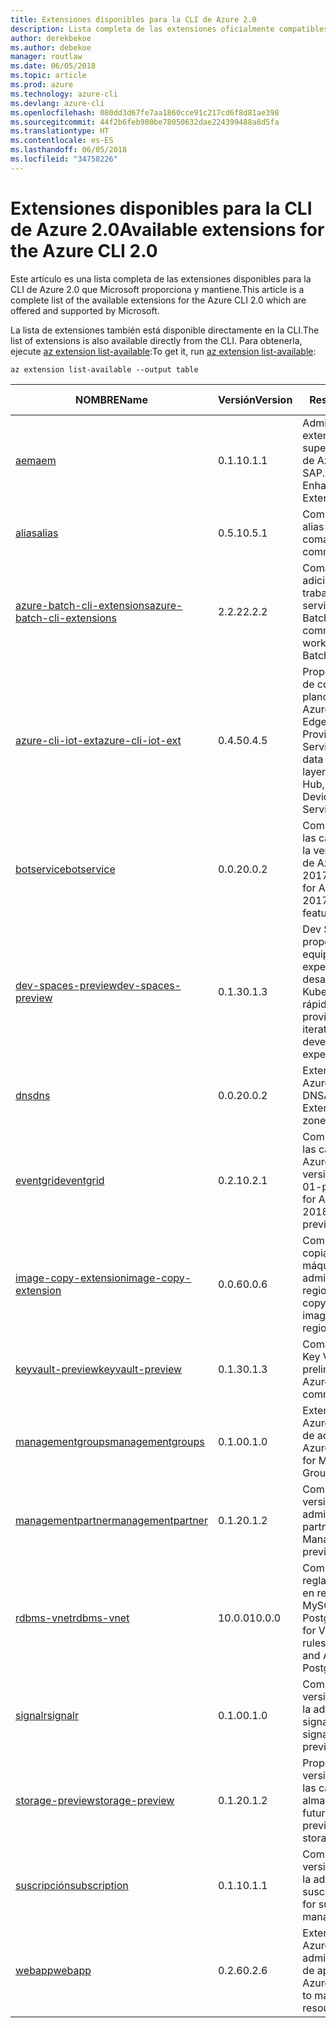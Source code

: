 ```yaml
---
title: Extensiones disponibles para la CLI de Azure 2.0
description: Lista completa de las extensiones oficialmente compatibles para la CLI de Azure 2.0.
author: derekbekoe
ms.author: debekoe
manager: routlaw
ms.date: 06/05/2018
ms.topic: article
ms.prod: azure
ms.technology: azure-cli
ms.devlang: azure-cli
ms.openlocfilehash: 080dd3d67fe7aa1860cce91c217cd6f8d81ae398
ms.sourcegitcommit: 44f2b6feb980be78050632dae224399488a8d5fa
ms.translationtype: HT
ms.contentlocale: es-ES
ms.lasthandoff: 06/05/2018
ms.locfileid: "34758226"
---
```

# <a name="available-extensions-for-the-azure-cli-20"></a><span data-ttu-id="e6eed-103">Extensiones disponibles para la CLI de Azure 2.0</span><span class="sxs-lookup"><span data-stu-id="e6eed-103">Available extensions for the Azure CLI 2.0</span></span>

<span data-ttu-id="e6eed-104">Este artículo es una lista completa de las extensiones disponibles para la CLI de Azure 2.0 que Microsoft proporciona y mantiene.</span><span class="sxs-lookup"><span data-stu-id="e6eed-104">This article is a complete list of the available extensions for the Azure CLI 2.0 which are offered and supported by Microsoft.</span></span>

<span data-ttu-id="e6eed-105">La lista de extensiones también está disponible directamente en la CLI.</span><span class="sxs-lookup"><span data-stu-id="e6eed-105">The list of extensions is also available directly from the CLI.</span></span> <span data-ttu-id="e6eed-106">Para obtenerla, ejecute [az extension list-available](/cli/azure/extension?view=azure-cli-latest#az-extension-list-available):</span><span class="sxs-lookup"><span data-stu-id="e6eed-106">To get it, run [az extension list-available](/cli/azure/extension?view=azure-cli-latest#az-extension-list-available):</span></span>

```azurecli
az extension list-available --output table
```

| <span data-ttu-id="e6eed-107">NOMBRE</span><span class="sxs-lookup"><span data-stu-id="e6eed-107">Name</span></span> | <span data-ttu-id="e6eed-108">Versión</span><span class="sxs-lookup"><span data-stu-id="e6eed-108">Version</span></span> | <span data-ttu-id="e6eed-109">Resumen</span><span class="sxs-lookup"><span data-stu-id="e6eed-109">Summary</span></span> | <span data-ttu-id="e6eed-110">Vista previa</span><span class="sxs-lookup"><span data-stu-id="e6eed-110">Preview</span></span> |
|------|---------|---------|---------|
| [<span data-ttu-id="e6eed-111">aem</span><span class="sxs-lookup"><span data-stu-id="e6eed-111">aem</span></span>](https://github.com/Azure/azure-cli-extensions) | <span data-ttu-id="e6eed-112">0.1.1</span><span class="sxs-lookup"><span data-stu-id="e6eed-112">0.1.1</span></span> | <span data-ttu-id="e6eed-113">Administración de las extensiones de supervisión mejorada de Azure para SAP.</span><span class="sxs-lookup"><span data-stu-id="e6eed-113">Manage Azure Enhanced Monitoring Extensions for SAP</span></span> |  |
| [<span data-ttu-id="e6eed-114">alias</span><span class="sxs-lookup"><span data-stu-id="e6eed-114">alias</span></span>](https://github.com/Azure/azure-cli-extensions) | <span data-ttu-id="e6eed-115">0.5.1</span><span class="sxs-lookup"><span data-stu-id="e6eed-115">0.5.1</span></span> | <span data-ttu-id="e6eed-116">Compatibilidad con alias de comandos</span><span class="sxs-lookup"><span data-stu-id="e6eed-116">Support for command aliases</span></span> | <span data-ttu-id="e6eed-117">Sí</span><span class="sxs-lookup"><span data-stu-id="e6eed-117">Yes</span></span> |
| [<span data-ttu-id="e6eed-118">azure-batch-cli-extensions</span><span class="sxs-lookup"><span data-stu-id="e6eed-118">azure-batch-cli-extensions</span></span>](https://github.com/Azure/azure-batch-cli-extensions) | <span data-ttu-id="e6eed-119">2.2.2</span><span class="sxs-lookup"><span data-stu-id="e6eed-119">2.2.2</span></span> | <span data-ttu-id="e6eed-120">Comandos adicionales para trabajar con el servicio Azure Batch</span><span class="sxs-lookup"><span data-stu-id="e6eed-120">Additional commands for working with Azure Batch service</span></span> |  |
| [<span data-ttu-id="e6eed-121">azure-cli-iot-ext</span><span class="sxs-lookup"><span data-stu-id="e6eed-121">azure-cli-iot-ext</span></span>](https://github.com/azure/azure-iot-cli-extension) | <span data-ttu-id="e6eed-122">0.4.5</span><span class="sxs-lookup"><span data-stu-id="e6eed-122">0.4.5</span></span> | <span data-ttu-id="e6eed-123">Proporciona una capa de comandos en el plano de datos para Azure IoT Hub, IoT Edge e IoT Device Provisioning Service.</span><span class="sxs-lookup"><span data-stu-id="e6eed-123">Provides the data plane command layer for Azure IoT Hub, IoT Edge and IoT Device Provisioning Service</span></span> |  |
| [<span data-ttu-id="e6eed-124">botservice</span><span class="sxs-lookup"><span data-stu-id="e6eed-124">botservice</span></span>](https://github.com/Azure/azure-cli-extensions) | <span data-ttu-id="e6eed-125">0.0.2</span><span class="sxs-lookup"><span data-stu-id="e6eed-125">0.0.2</span></span> | <span data-ttu-id="e6eed-126">Compatibilidad con las características de la versión preliminar de Azure Bot Service 2017-12-01</span><span class="sxs-lookup"><span data-stu-id="e6eed-126">Support for Azure Bot Service 2017-12-01 preview features</span></span> | <span data-ttu-id="e6eed-127">Sí</span><span class="sxs-lookup"><span data-stu-id="e6eed-127">Yes</span></span> |
| [<span data-ttu-id="e6eed-128">dev-spaces-preview</span><span class="sxs-lookup"><span data-stu-id="e6eed-128">dev-spaces-preview</span></span>](https://github.com/Azure/azure-cli-extensions) | <span data-ttu-id="e6eed-129">0.1.3</span><span class="sxs-lookup"><span data-stu-id="e6eed-129">0.1.3</span></span> | <span data-ttu-id="e6eed-130">Dev Spaces proporciona a los equipos una experiencia de desarrollo en Kubernetes iterativa y rápida.</span><span class="sxs-lookup"><span data-stu-id="e6eed-130">Dev Spaces provides a rapid, iterative Kubernetes development experience for teams.</span></span> | <span data-ttu-id="e6eed-131">Sí</span><span class="sxs-lookup"><span data-stu-id="e6eed-131">Yes</span></span> |
| [<span data-ttu-id="e6eed-132">dns</span><span class="sxs-lookup"><span data-stu-id="e6eed-132">dns</span></span>](https://github.com/Azure/azure-cli-extensions) | <span data-ttu-id="e6eed-133">0.0.2</span><span class="sxs-lookup"><span data-stu-id="e6eed-133">0.0.2</span></span> | <span data-ttu-id="e6eed-134">Extensión de la CLI de Azure para las zonas DNS</span><span class="sxs-lookup"><span data-stu-id="e6eed-134">An Azure CLI Extension for DNS zones</span></span> |  |
| [<span data-ttu-id="e6eed-135">eventgrid</span><span class="sxs-lookup"><span data-stu-id="e6eed-135">eventgrid</span></span>](https://github.com/Azure/azure-cli-extensions) | <span data-ttu-id="e6eed-136">0.2.1</span><span class="sxs-lookup"><span data-stu-id="e6eed-136">0.2.1</span></span> | <span data-ttu-id="e6eed-137">Compatibilidad con las características de Azure EventGrid versión 2018-05-01-preview</span><span class="sxs-lookup"><span data-stu-id="e6eed-137">Support for Azure EventGrid 2018-05-01-preview features</span></span> | <span data-ttu-id="e6eed-138">Sí</span><span class="sxs-lookup"><span data-stu-id="e6eed-138">Yes</span></span> |
| [<span data-ttu-id="e6eed-139">image-copy-extension</span><span class="sxs-lookup"><span data-stu-id="e6eed-139">image-copy-extension</span></span>](https://github.com/Azure/azure-cli-extensions) | <span data-ttu-id="e6eed-140">0.0.6</span><span class="sxs-lookup"><span data-stu-id="e6eed-140">0.0.6</span></span> | <span data-ttu-id="e6eed-141">Compatibilidad para copiar imágenes de máquina virtual administradas entre regiones</span><span class="sxs-lookup"><span data-stu-id="e6eed-141">Support for copying managed vm images between regions</span></span> |  |
| [<span data-ttu-id="e6eed-142">keyvault-preview</span><span class="sxs-lookup"><span data-stu-id="e6eed-142">keyvault-preview</span></span>](https://github.com/Azure/azure-keyvault-cli-extension) | <span data-ttu-id="e6eed-143">0.1.3</span><span class="sxs-lookup"><span data-stu-id="e6eed-143">0.1.3</span></span> | <span data-ttu-id="e6eed-144">Comandos de Azure Key Vault en versión preliminar.</span><span class="sxs-lookup"><span data-stu-id="e6eed-144">Preview Azure Key Vault commands.</span></span> | <span data-ttu-id="e6eed-145">Sí</span><span class="sxs-lookup"><span data-stu-id="e6eed-145">Yes</span></span> |
| [<span data-ttu-id="e6eed-146">managementgroups</span><span class="sxs-lookup"><span data-stu-id="e6eed-146">managementgroups</span></span>](https://github.com/Azure/azure-cli-extensions) | <span data-ttu-id="e6eed-147">0.1.0</span><span class="sxs-lookup"><span data-stu-id="e6eed-147">0.1.0</span></span> | <span data-ttu-id="e6eed-148">Extensión de la CLI de Azure para los grupos de administración</span><span class="sxs-lookup"><span data-stu-id="e6eed-148">An Azure CLI Extension for Management Groups</span></span> |  |
| [<span data-ttu-id="e6eed-149">managementpartner</span><span class="sxs-lookup"><span data-stu-id="e6eed-149">managementpartner</span></span>](https://github.com/Azure/azure-cli-extensions) | <span data-ttu-id="e6eed-150">0.1.2</span><span class="sxs-lookup"><span data-stu-id="e6eed-150">0.1.2</span></span> | <span data-ttu-id="e6eed-151">Compatibilidad con la versión preliminar de administración de partners.</span><span class="sxs-lookup"><span data-stu-id="e6eed-151">Support for Management Partner preview</span></span> |  |
| [<span data-ttu-id="e6eed-152">rdbms-vnet</span><span class="sxs-lookup"><span data-stu-id="e6eed-152">rdbms-vnet</span></span>](https://github.com/Azure/azure-cli-extensions) | <span data-ttu-id="e6eed-153">10.0.0</span><span class="sxs-lookup"><span data-stu-id="e6eed-153">10.0.0</span></span> | <span data-ttu-id="e6eed-154">Compatibilidad para reglas de red virtual en recursos de Azure MySQL y Azure PostgreSQL</span><span class="sxs-lookup"><span data-stu-id="e6eed-154">Support for Virtual Network rules in Azure MySQL and Azure PostgreSQL resources</span></span> |  |
| [<span data-ttu-id="e6eed-155">signalr</span><span class="sxs-lookup"><span data-stu-id="e6eed-155">signalr</span></span>](https://github.com/Azure/azure-cli-extensions) | <span data-ttu-id="e6eed-156">0.1.0</span><span class="sxs-lookup"><span data-stu-id="e6eed-156">0.1.0</span></span> | <span data-ttu-id="e6eed-157">Compatibilidad con la versión preliminar de la administración de signalr.</span><span class="sxs-lookup"><span data-stu-id="e6eed-157">Support for signalr management preview.</span></span> | <span data-ttu-id="e6eed-158">Sí</span><span class="sxs-lookup"><span data-stu-id="e6eed-158">Yes</span></span> |
| [<span data-ttu-id="e6eed-159">storage-preview</span><span class="sxs-lookup"><span data-stu-id="e6eed-159">storage-preview</span></span>](https://github.com/Azure/azure-cli-extensions/tree/master/src/storage-preview) | <span data-ttu-id="e6eed-160">0.1.2</span><span class="sxs-lookup"><span data-stu-id="e6eed-160">0.1.2</span></span> | <span data-ttu-id="e6eed-161">Proporciona una versión preliminar de las características de almacenamiento futuras.</span><span class="sxs-lookup"><span data-stu-id="e6eed-161">Provides a preview for upcoming storage features.</span></span> | <span data-ttu-id="e6eed-162">Sí</span><span class="sxs-lookup"><span data-stu-id="e6eed-162">Yes</span></span> |
| [<span data-ttu-id="e6eed-163">suscripción</span><span class="sxs-lookup"><span data-stu-id="e6eed-163">subscription</span></span>](https://github.com/Azure/azure-cli-extensions) | <span data-ttu-id="e6eed-164">0.1.1</span><span class="sxs-lookup"><span data-stu-id="e6eed-164">0.1.1</span></span> | <span data-ttu-id="e6eed-165">Compatibilidad con la versión preliminar de la administración de suscripciones.</span><span class="sxs-lookup"><span data-stu-id="e6eed-165">Support for subscription management preview.</span></span> |  |
| [<span data-ttu-id="e6eed-166">webapp</span><span class="sxs-lookup"><span data-stu-id="e6eed-166">webapp</span></span>](https://github.com/Azure/azure-cli-extensions) | <span data-ttu-id="e6eed-167">0.2.6</span><span class="sxs-lookup"><span data-stu-id="e6eed-167">0.2.6</span></span> | <span data-ttu-id="e6eed-168">Extensión de la CLI de Azure para administrar recursos de appservice</span><span class="sxs-lookup"><span data-stu-id="e6eed-168">An Azure CLI Extension to manage appservice resources</span></span> | <span data-ttu-id="e6eed-169">Sí</span><span class="sxs-lookup"><span data-stu-id="e6eed-169">Yes</span></span> |
